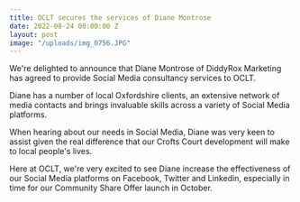 ```yaml
---
title: OCLT secures the services of Diane Montrose
date: 2022-08-24 00:00:00 Z
layout: post
image: "/uploads/img_0756.JPG"
---
```


We're delighted to announce that Diane Montrose of DiddyRox Marketing has agreed to provide Social Media consultancy services to OCLT.

Diane has a number of local Oxfordshire clients, an extensive network of media contacts and brings invaluable skills across a variety of Social Media platforms.

When hearing about our needs in Social Media, Diane was very keen to assist given the real difference that our Crofts Court development will make to local people's lives.

Here at OCLT, we're very excited to see Diane increase the effectiveness of our Social Media platforms on Facebook, Twitter and Linkedin, especially in time for our Community Share Offer launch in October.